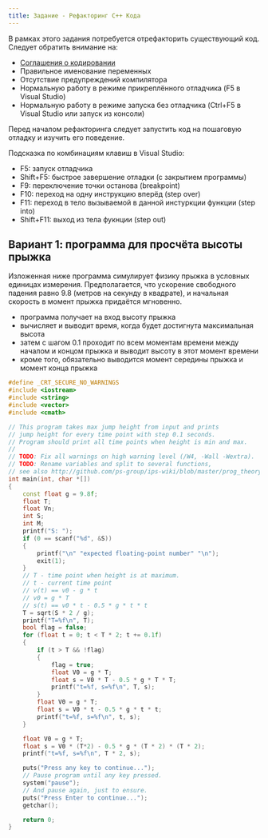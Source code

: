 ```yaml
---
title: Задание - Рефакторинг С++ Кода
---
```


В рамках этого задания потребуется отрефакторить существующий код. Следует обратить внимание на:

- [Соглашения о кодировании](coding_conventions.html)
- Правильное именование переменных
- Отсутствие предупреждений компилятора
- Нормальную работу в режиме прикреплённого отладчика (F5 в Visual Studio)
- Нормальную работу в режиме запуска без отладчика (Ctrl+F5 в Visual Studio или запуск из консоли)

Перед началом рефакторинга следует запустить код на пошаговую отладку и изучить его поведение.

Подсказка по комбинациям клавиш в Visual Studio:
- F5: запуск отладчика
- Shift+F5: быстрое завершение отладки (с закрытием программы)
- F9: переключение точки останова (breakpoint)
- F10: переход на одну инструкцию вперёд (step over)
- F11: переход в тело вызываемой в данной инстуркции функции (step into)
- Shift+F11: выход из тела фукнции (step out)

## Вариант 1: программа для просчёта высоты прыжка

Изложенная ниже программа симулирует физику прыжка в условных единицах измерения. Предполагается, что ускорение свободного падения равно 9.8 (метров на секунду в квадрате), и начальная скорость в момент прыжка придаётся мгновенно.

- программа получает на вход высоту прыжка
- вычисляет и выводит время, когда будет достигнута максимальная высота
- затем с шагом 0.1 проходит по всем моментам времени между началом и концом прыжка и выводит высоту в этот момент времени
- кроме того, обязательно выводится момент середины прыжка и момент конца прыжка

```cpp
#define _CRT_SECURE_NO_WARNINGS
#include <iostream>
#include <string>
#include <vector>
#include <cmath>

// This program takes max jump height from input and prints
// jump height for every time point with step 0.1 seconds.
// Program should print all time points when height is min and max.
//
// TODO: Fix all warnings on high warning level (/W4, -Wall -Wextra).
// TODO: Rename variables and split to several functions,
// see also http://github.com/ps-group/ips-wiki/blob/master/prog_theory/coding-style/cpp-style-sfml.md
int main(int, char *[])
{
	const float g = 9.8f;
	float T;
	float Vn;
	int S;
	int M;
	printf("S: ");
	if (0 == scanf("%d", &S))
	{
		printf("\n" "expected floating-point number" "\n");
		exit(1);
	}
	// T - time point when height is at maximum.
	// t - current time point
	// v(t) == v0 - g * t
	// v0 = g * T
	// s(t) == v0 * t - 0.5 * g * t * t
	T = sqrt(S * 2 / g);
	printf("T=%f\n", T);
	bool flag = false;
	for (float t = 0; t < T * 2; t += 0.1f)
	{
		if (t > T && !flag)
		{
			flag = true;
			float V0 = g * T;
			float s = V0 * T - 0.5 * g * T * T;
			printf("t=%f, s=%f\n", T, s);
		}
		float V0 = g * T;
		float s = V0 * t - 0.5 * g * t * t;
		printf("t=%f, s=%f\n", t, s);
	}

	float V0 = g * T;
	float s = V0 * (T*2) - 0.5 * g * (T * 2) * (T * 2);
	printf("t=%f, s=%f\n", T * 2, s);

	puts("Press any key to continue...");
	// Pause program until any key pressed.
	system("pause");
	// And pause again, just to ensure.
	puts("Press Enter to continue...");
	getchar();

	return 0;
}
```
